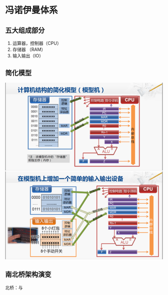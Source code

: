# 冯诺伊曼体系
## 五大组成部分

 1. 运算器，控制器（CPU）
 2. 存储器 （RAM）
 3. 输入输出（IO）
## 简化模型
![enter image description here](https://github.com/benxwen/Notes/raw/master/Computer%20organization/Snipaste_2020-05-01_18-14-13.png)
![enter image description here](https://github.com/benxwen/Notes/raw/master/Computer%20organization/Snipaste_2020-05-01_18-21-30.png)
## 南北桥架构演变
北桥：与
<!--stackedit_data:
eyJoaXN0b3J5IjpbMTQ2MDA5NjA0OSwtMTAxNjE1OTU2Miw0ND
A0ODgxNjUsLTE5MDMwMjYwMjFdfQ==
-->